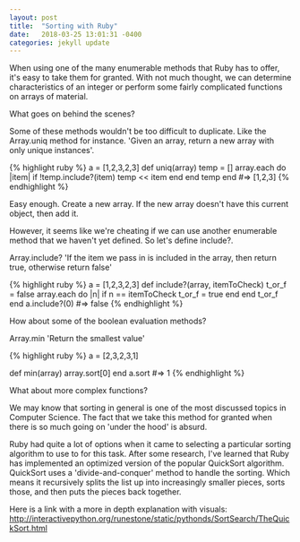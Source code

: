 ```yaml
---
layout: post
title:  "Sorting with Ruby"
date:   2018-03-25 13:01:31 -0400
categories: jekyll update
---
```



When using one of the many enumerable methods that Ruby has to offer, it's easy to take them for granted. With not much thought, we can determine characteristics of an integer or perform some fairly complicated functions on arrays of material.

What goes on behind the scenes?

Some of these methods wouldn't be too difficult to duplicate.  Like the Array.uniq method for instance. 'Given an array, return a new array with only unique instances'.

{% highlight ruby %}
a = [1,2,3,2,3]
def uniq(array)
  temp = []
  array.each do |item|
    if !temp.include?(item)
      temp << item
    end
  end
  temp
end
#=> [1,2,3]
{% endhighlight %}

Easy enough.  Create a new array.  If the new array doesn't have this current object, then add it.

However, it seems like we're cheating if we can use another enumerable method that we haven't yet defined. So let's define include?.

Array.include? 'If the item we pass in is included in the array, then return true, otherwise return false'

{% highlight ruby %}
a = [1,2,3,2,3]
def include?(array, itemToCheck)
  t_or_f = false
  array.each do |n|
    if n == itemToCheck
      t_or_f = true
    end
  end
  t_or_f
end
a.include?(0)
#=> false
{% endhighlight %}

How about some of the boolean evaluation methods?

Array.min 'Return the smallest value'

{% highlight ruby %}
a = [2,3,2,3,1]

def min(array)
  array.sort[0]
end
a.sort
#=> 1
{% endhighlight %}

What about more complex functions?

We may know that sorting in general is one of the most discussed topics in Computer Science. The fact that we take this method for granted when there is so much going on 'under the hood' is absurd.

Ruby had quite a lot of options when it came to selecting a particular sorting algorithm to use to for this task. After some research, I've learned that Ruby has implemented an optimized version of the popular QuickSort algorithm.  QuickSort uses a 'divide-and-conquer' method to handle the sorting.  Which means it recursively splits the list up into increasingly smaller pieces, sorts those, and then puts the pieces back together.

Here is a link with a more in depth explanation with visuals: http://interactivepython.org/runestone/static/pythonds/SortSearch/TheQuickSort.html



[jekyll-docs]: https://jekyllrb.com/docs/home
[jekyll-gh]:   https://github.com/jekyll/jekyll
[jekyll-talk]: https://talk.jekyllrb.com/
